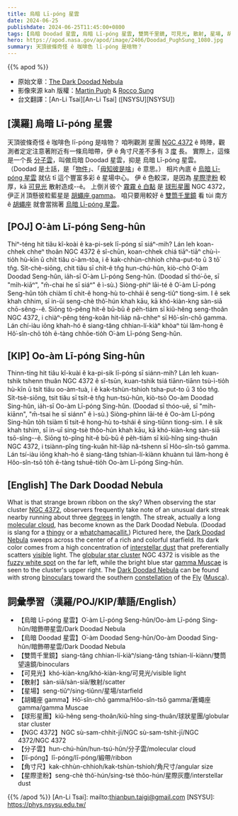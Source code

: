 ```yaml
---
title: 烏暗 Lī-póng 星雲
date: 2024-06-25
publishdate: 2024-06-25T11:45:00+0800
tags: [烏暗 Doodad 星雲, 烏暗 Lī-póng 星雲, 雙筒千里鏡, 可見光, 散射, 星場, 胡蠅座 gamma, 球形星團, NGC 4372, 分子雲, lī-póng, 角寸尺, 星際塗粉]
hero: https://apod.nasa.gov/apod/image/2406/Doodad_PughSung_1080.jpg
summary: 天頂彼條奇怪 ê 咖啡色 lī-póng 是啥物？
---
```


{{% apod %}}

- 原始文章：[The Dark Doodad Nebula](https://apod.nasa.gov/apod/ap240625.html)
- 影像來源 kah 版權：[Martin Pugh](https://www.martinpughastrophotography.space/about) & [Rocco Sung](https://www.instagram.com/sungcs/)
- 台文翻譯：[An-Li Tsai][An-Li Tsai] ([NSYSU][NSYSU])

## [漢羅] 烏暗 Lī-póng 星雲
天頂彼條奇怪 ê 咖啡色 lī-póng 是啥物？
咱咧觀測 星團 [NGC 4372][NGC 4372] ê 時陣，觀測者定定注意著附近有一條烏暗帶，伊 ê 角寸尺差不多有 3 [度][degrees] 長。
實際上，這條是一个長 [分子雲][molecular cloud]，叫做烏暗 Doodad 星雲，抑是 烏暗 Lī-póng 星雲。
（Doodad 是土話，是「[物件][thingy]」、「[毋知彼是啥][whatchamacallit.]」ê 意思。）
相片內底 ê [烏暗 Lī-póng 星雲][Dark Doodad Nebula 1] 就佔 tī 這个豐富多彩 ê 星場中心。
伊 ê 色較深，是因為 [星際塗粉][interstellar dust] 較厚，kā [可見光][visible] 散射造成--ê。
上倒爿彼个 [霧霧 ê 白點][fuzzy white spot] 是 [球形星團][globular star cluster] NGC 4372，伊正爿頂懸彼粒藍星是 [胡蠅座 gamma][gamma Muscae]。
咱只要用較好 ê [雙筒千里鏡][binoculars] 看 tùi 南方 ê [胡蠅座][Musca] 就會當揣著 [烏暗 Lī-póng 星雲][Dark Doodad Nebula 2]。

## [POJ] O͘-àm Lī-póng Seng-hûn
Thiⁿ-téng hit tiâu kî-koài ê ka-pi-sek lī-póng sī siáⁿ-mih?
Lán leh koan-chhek chheⁿ thoân NGC 4372 ê sî-chūn, koan-chhek chiá tiāⁿ-tiāⁿ chù-ì-tio̍h hù-kīn ū chi̍t tiâu o͘-àm-tòa, i ê kak-chhùn-chhioh chha-put-to ū 3 tō͘ tn̂g.
Si̍t-chè-siōng, chit tiâu sī chi̍t-ê tn̂g hun-chú-hûn, kiò-chò O͘-àm Doodad Seng-hûn, ia̍h-sī O͘-àm Lī-póng Seng-hûn.
(Doodad sī thó͘-ōe, sī "mi̍h-kiāⁿ", "m̄-chai he sī siáⁿ" ê ì-sù.)
Siòng-phìⁿ lāi-té ê O͘-àm Lī-póng Seng-hûn to̍h chiàm tī chit-ê hong-hù to-chhái ê seng-tiûⁿ tiong-sim.
I ê sek khah chhim, sī in-ūi seng-chè thô͘-hún khah kāu, kā khó-kiàn-kng sàn-siā chō-sêng--ê.
Siōng tò-pêng hit-ê bū-bū ê pe̍h-tiám sī kiû-hêng seng-thoân NGC 4372, i chiàⁿ-pêng téng-koân hit-lia̍p nâ-chheⁿ sī Hô͘-sîn-chō gamma.
Lán chí-iàu iōng khah-hó ê siang-tâng chhian-lí-kiàⁿ khòaⁿ tùi lâm-hong ê Hô͘-sîn-chō to̍h ē-tàng chhōe-tio̍h O͘-àm Lī-póng Seng-hûn.

## [KIP] Oo-àm Lī-póng Sing-hûn
Thinn-tíng hit tiâu kî-kuài ê ka-pi-sik lī-póng sī siánn-mih?
Lán leh kuan-tshik tshenn thuân NGC 4372 ê sî-tsūn, kuan-tshik tsiá tiānn-tiānn tsù-ì-tio̍h hù-kīn ū tsi̍t tiâu oo-àm-tuà, i ê kak-tshùn-tshioh tsha-put-to ū 3 tōo tn̂g.
Si̍t-tsè-siōng, tsit tiâu sī tsi̍t-ê tn̂g hun-tsú-hûn, kiò-tsò Oo-àm Doodad Sing-hûn, ia̍h-sī Oo-àm Lī-póng Sing-hûn.
(Doodad sī thóo-uē, sī "mi̍h-kiānn", "m̄-tsai he sī siánn" ê ì-sù.)
Siòng-phìnn lāi-té ê Oo-àm Lī-póng Sing-hûn to̍h tsiàm tī tsit-ê hong-hù to-tshái ê sing-tiûnn tiong-sim.
I ê sik khah tshim, sī in-uī sing-tsè thôo-hún khah kāu, kā khó-kiàn-kng sàn-siā tsō-sîng--ê.
Siōng tò-pîng hit-ê bū-bū ê pe̍h-tiám sī kiû-hîng sing-thuân NGC 4372, i tsiànn-pîng tíng-kuân hit-lia̍p nâ-tshenn sī Hôo-sîn-tsō gamma.
Lán tsí-iàu iōng khah-hó ê siang-tâng tshian-lí-kiànn khuànn tuì lâm-hong ê Hôo-sîn-tsō to̍h ē-tàng tshuē-tio̍h Oo-àm Lī-póng Sing-hûn.

## [English] The Dark Doodad Nebula
What is that strange brown ribbon on the sky?
When observing the star cluster [NGC 4372][NGC 4372], observers frequently take note of an unusual dark streak nearby running about three [degrees][degrees] in length.
The streak, actually a long [molecular cloud][molecular cloud], has become known as the Dark Doodad Nebula.
(Doodad is slang for a [thingy][thingy] or a [whatchamacallit.][whatchamacallit.])
Pictured here, the [Dark Doodad Nebula][Dark Doodad Nebula 1] sweeps across the center of a rich and colorful starfield.
Its dark color comes from a high concentration of [interstellar dust][interstellar dust] that preferentially scatters [visible][visible] light.
The [globular star cluster][globular star cluster] NGC 4372 is visible as the [fuzzy white spot][fuzzy white spot] on the far left, while the bright blue star [gamma Muscae][gamma Muscae] is seen to the cluster's upper right.
The [Dark Doodad Nebula][Dark Doodad Nebula 2] can be found with strong [binoculars][binoculars] toward the southern [constellation][constellation] of the [Fly][Fly] ([Musca][Musca]).

## 詞彙學習（漢羅/POJ/KIP/華語/English）
- 【烏暗 Lī-póng 星雲】O͘-àm Lī-póng Seng-hûn/Oo-àm Lī-póng Sing-hûn/暗飾帶星雲/Dark Doodad Nebula
- 【烏暗 Doodad 星雲】O͘-àm Doodad Seng-hûn/Oo-àm Doodad Sing-hûn/暗飾帶星雲/Dark Doodad Nebula
- 【雙筒千里鏡】siang-tâng chhian-lí-kiàⁿ/siang-tâng tshian-lí-kiànn/雙筒望遠鏡/binoculars
- 【可見光】khó-kiàn-kng/khó-kiàn-kng/可見光/visible light
- 【散射】sàn-siā/sàn-siā/散射/scatter
- 【星場】seng-tiûⁿ/sing-tiûnn/星場/starfield
- 【胡蠅座 gamma】Hô͘-sîn-chō gamma/Hôo-sîn-tsō gamma/蒼蠅座 gamma/gamma Muscae
- 【球形星團】kiû-hêng seng-thoân/kiû-hîng sing-thuân/球狀星團/globular star cluster
- 【NGC 4372】NGC sù-sam-chhit-jī/NGC sù-sam-tshit-jī/NGC 4372/NGC 4372
- 【分子雲】hun-chú-hûn/hun-tsú-hûn/分子雲/molecular cloud
- 【lī-póng】lī-póng/lī-póng/緞帶/ribbon
- 【角寸尺】kak-chhùn-chhioh/kak-tshùn-tshioh/角尺寸/angular size
- 【星際塗粉】seng-chè thô͘-hún/sing-tsè thôo-hún/星際灰塵/interstellar dust

{{% /apod %}}
[An-Li Tsai]: mailto:thianbun.taigi@gmail.com
[NSYSU]: https://phys.nsysu.edu.tw/

[copyright]: https://apod.nasa.gov/apod/fap/lib/about_apod.html#srapply
[License3]: https://creativecommons.org/licenses/by/3.0/
[License2]:https://creativecommons.org/licenses/by-nc-nd/2.0/

[NGC 4372]:https://en.wikipedia.org/wiki/NGC_4372
[degrees]:https://www.mathsisfun.com/geometry/degrees.html
[molecular cloud]:https://apod.nasa.gov/apod/ap230129.html
[thingy]:https://en.wikipedia.org/wiki/Thingy
[whatchamacallit.]:https://en.wikipedia.org/wiki/Whatchamacallit
[Dark Doodad Nebula 1]:https://skyandtelescope.org/online-gallery/dark-doodad-nebula/
[interstellar dust]:https://astronomy.swin.edu.au/cosmos/d/Dust+Grain
[visible]:https://science.nasa.gov/ems/09_visiblelight/
[globular star cluster]:https://science.nasa.gov/resource/globular-clusters-stellar-pockets/
[fuzzy white spot]:https://i1.pickpik.com/photos/957/342/365/cat-kitten-puppy-fluffy-preview.jpg
[gamma Muscae]:https://en.wikipedia.org/wiki/Gamma_Muscae
[Dark Doodad Nebula 2]:https://en.wikipedia.org/wiki/Dark_Doodad_Nebula
[binoculars]:https://www.explainthatstuff.com/binoculars.html
[constellation]:https://spaceplace.nasa.gov/constellations/
[Fly]:https://en.wikipedia.org/wiki/Fly#/media/File:Fossil_insect_Diptera,_Brachycera_in_Baltic_amber._Age_50_Mill._years_(the_Lower_Eocene).jpg
[Musca]:https://en.wikipedia.org/wiki/Musca
